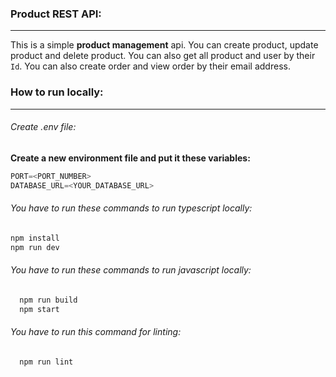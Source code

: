 ### Product REST API:
---
This is a simple **product management** api. You can create product, update product and delete product. You can also get all product and user by their `Id`. You can also create order and view order by their email address.

### How to run locally:
---

###### Create .env file:
**Create a new environment file and put it these variables:**

```javascript
PORT=<PORT_NUMBER>
DATABASE_URL=<YOUR_DATABASE_URL>


```

###### You have to run these commands to run typescript locally:


```javascript
npm install
npm run dev
```

###### You have to run these commands to run javascript locally:

```javascript
  npm run build
  npm start
```

###### You have to run this command for linting:

```javascript
  npm run lint
```
